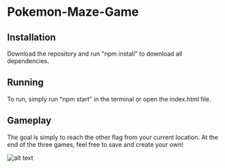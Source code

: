 # Pokemon-Maze-Game

## Installation

Download the repository and run "npm install" to download all dependencies. 

## Running

To run, simply run "npm start" in the terminal or open the index.html file. 

## Gameplay

The goal is simply to reach the other flag from your current location. At the end of the three 
games, feel free to save and create your own!

![alt text](./pics/samplepics.png)
